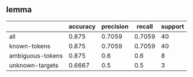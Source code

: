
## lemma

|                  | accuracy | precision | recall | support |
|------------------|----------|-----------|--------|---------|
| all              | 0.875    | 0.7059    | 0.7059 | 40      |
| known-tokens     | 0.875    | 0.7059    | 0.7059 | 40      |
| ambiguous-tokens | 0.875    | 0.6       | 0.6    | 8       |
| unknown-targets  | 0.6667   | 0.5       | 0.5    | 3       |

